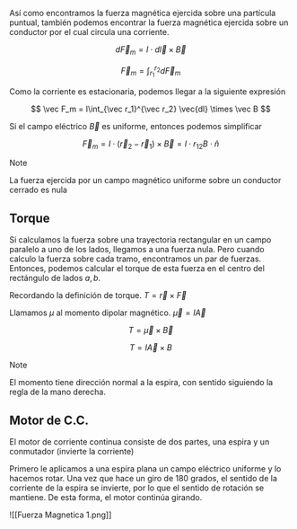 Así como encontramos la fuerza magnética ejercida sobre una partícula puntual, también podemos encontrar la fuerza magnética ejercida sobre un conductor por el cual circula una corriente.

$$
d\vec F_m = I \cdot d\vec l \times\vec B
$$

$$
\vec F_m = \int_{r_1}^{r_2} d\vec F_m
$$

Como la corriente es estacionaria, podemos llegar a la siguiente expresión

$$
\vec F_m = I\int_{\vec r_1}^{\vec r_2} \vec{dl} \times \vec B
$$

Si el campo eléctrico $\vec B$ es uniforme, entonces podemos simplificar

$$
\vec F_m = I\cdot \big(\vec r_2 - \vec r_1\big) \times \vec B = I \cdot  r_{12} B \cdot \hat n
$$

> [!note]
> La fuerza ejercida por un campo magnético uniforme sobre un conductor cerrado es nula

## Torque

Si calculamos la fuerza sobre una trayectoria rectangular en un campo paralelo a uno de los lados, llegamos a una fuerza nula. Pero cuando calculo la fuerza sobre cada tramo, encontramos un par de fuerzas. Entonces, podemos calcular el torque de esta fuerza en el centro del rectángulo de lados $a, b$.

Recordando la definición de torque. $T = \vec r \times \vec F$

Llamamos $\mu$ al momento dipolar magnético. $\vec \mu = I\vec A$

$$
T = \vec \mu \times \vec B
$$

$$
T = I\vec A \times B
$$

> [!note]
> El momento tiene dirección normal a la espira, con sentido siguiendo la regla de la mano derecha.

## Motor de C.C.

El motor de corriente continua consiste de dos partes, una espira y un conmutador (invierte la corriente)

Primero le aplicamos a una espira plana un campo eléctrico uniforme y lo hacemos rotar. Una vez que hace un giro de 180 grados, el sentido de la corriente de la espira se invierte, por lo que el sentido de rotación se mantiene. De esta forma, el motor continúa girando.

![[Fuerza Magnetica 1.png]]

